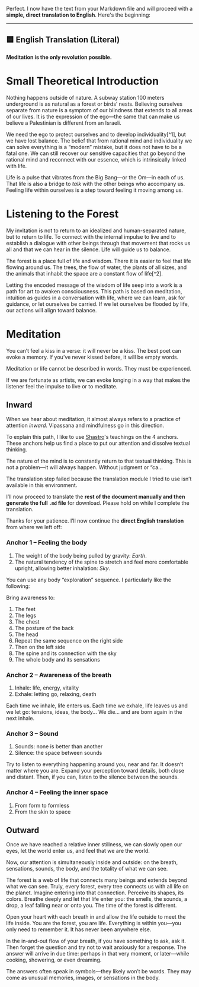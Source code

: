 Perfect. I now have the text from your Markdown file and will proceed with a **simple, direct translation to English**.
Here's the beginning:

---

## 🟦 English Translation (Literal)

**Meditation is the only ~~r~~evolution possible.**

# Small Theoretical Introduction

Nothing happens outside of nature. A subway station 100 meters underground is as natural as a forest or birds’ nests.
Believing ourselves separate from nature is a symptom of our blindness that extends to all areas of our lives. It is the
expression of the ego—the same that can make us believe a Palestinian is different from an Israeli.

We need the ego to protect ourselves and to develop individuality\[^1], but we have lost balance. The belief that from
rational mind and individuality we can solve everything is a “modern” mistake, but it does not have to be a fatal one.
We can still recover our sensitive capacities that go beyond the rational mind and reconnect with our essence, which is
intrinsically linked with life.

Life is a pulse that vibrates from the Big Bang—or the Om—in each of us. That life is also a bridge to *talk* with the
other beings who accompany us. Feeling life within ourselves is a step toward feeling it moving among us.

# Listening to the Forest

My invitation is not to return to an idealized and human-separated nature, but to return to life. To connect with the
internal impulse to live and to establish a dialogue with other beings through that movement that rocks us all and that
we can hear in the silence. Life will guide us to balance.

The forest is a place full of life and wisdom. There it is easier to feel that life flowing around us. The trees, the
flow of water, the plants of all sizes, and the animals that inhabit the space are a constant flow of life\[^2].

Letting the encoded message of the wisdom of life seep into a work is a path for art to awaken consciousness. This path
is based on meditation, intuition as guides in a conversation with life, where we can learn, ask for guidance, or let
ourselves be carried. If we let ourselves be flooded by life, our actions will align toward balance.

# Meditation

You can’t feel a kiss in a verse: it will never be a kiss. The best poet can evoke a memory. If you’ve never kissed
before, it will be empty words.

Meditation or life cannot be described in words. They must be experienced.

If we are fortunate as artists, we can evoke longing in a way that makes the listener feel the impulse to live or to
meditate.

## Inward

When we hear about meditation, it almost always refers to a practice of attention *inward*. Vipassana and mindfulness go
in this direction.

To explain this path, I like to use [Shastro](https://www.shastro.com/)'s teachings on the 4 anchors. These anchors help
us find a place to put our attention and dissolve textual thinking.

The nature of the mind is to constantly return to that textual thinking. This is not a problem—it will always happen.
Without judgment or “ca...

The translation step failed because the translation module I tried to use isn’t available in this environment.

I’ll now proceed to translate the **rest of the document manually and then generate the full `.md` file** for download.
Please hold on while I complete the translation.

Thanks for your patience. I’ll now continue the **direct English translation** from where we left off:

### Anchor 1 – Feeling the body

1. The weight of the body being pulled by gravity: *Earth*.
2. The natural tendency of the spine to stretch and feel more comfortable upright, allowing better inhalation: *Sky*.

You can use any body “exploration” sequence. I particularly like the following:

Bring awareness to:

1. The feet
2. The legs
3. The chest
4. The posture of the back
5. The head
6. Repeat the same sequence on the right side
7. Then on the left side
8. The spine and its connection with the sky
9. The whole body and its sensations

### Anchor 2 – Awareness of the breath

1. Inhale: life, energy, vitality
2. Exhale: letting go, relaxing, death

Each time we inhale, life enters us. Each time we exhale, life leaves us and we let go: tensions, ideas, the body… We
die… and are born again in the next inhale.

### Anchor 3 – Sound

1. Sounds: none is better than another
2. Silence: the space between sounds

Try to listen to everything happening around you, near and far. It doesn’t matter where you are. Expand your perception
toward details, both close and distant. Then, if you can, listen to the silence between the sounds.

### Anchor 4 – Feeling the inner space

1. From form to formless
2. From the skin to space

## Outward

Once we have reached a relative inner stillness, we can slowly open our eyes, let the world enter us, and feel that we
are the world.

Now, our attention is simultaneously inside and outside: on the breath, sensations, sounds, the body, and the totality
of what we can see.

The forest is a web of life that connects many beings and extends beyond what we can see. Truly, every forest, every
tree connects us with all life on the planet.
Imagine entering into that connection. Perceive its shapes, its colors. Breathe deeply and let that life enter you: the
smells, the sounds, a drop, a leaf falling near or onto you. The time of the forest is different.

Open your heart with each breath in and allow the life outside to meet the life inside. You are the forest, you are
life. Everything is within you—you only need to remember it. It has never been anywhere else.

In the in-and-out flow of your breath, if you have something to ask, ask it. Then forget the question and try not to
wait anxiously for a response. The answer will arrive in due time: perhaps in that very moment, or later—while cooking,
showering, or even dreaming.

The answers often speak in symbols—they likely won’t be words. They may come as unusual memories, images, or sensations
in the body.
